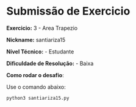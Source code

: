 # Submissão de Exercicio

**Exercicio:** 3 - Area Trapezio

**Nickname:** santiariza15

**Nível Técnico:** - Estudante

**Dificuldade de Resolução:** - Baixa

**Como rodar o desafio**: 

Use o comando abaixo: 
```bash
python3 santiariza15.py
```
